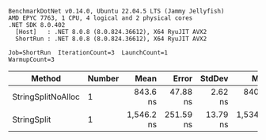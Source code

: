 ```

BenchmarkDotNet v0.14.0, Ubuntu 22.04.5 LTS (Jammy Jellyfish)
AMD EPYC 7763, 1 CPU, 4 logical and 2 physical cores
.NET SDK 8.0.402
  [Host]   : .NET 8.0.8 (8.0.824.36612), X64 RyuJIT AVX2
  ShortRun : .NET 8.0.8 (8.0.824.36612), X64 RyuJIT AVX2

Job=ShortRun  IterationCount=3  LaunchCount=1  
WarmupCount=3  

```
| Method             | Number | Mean       | Error     | StdDev   | Min        | Max        | Gen0   | Allocated |
|------------------- |------- |-----------:|----------:|---------:|-----------:|-----------:|-------:|----------:|
| StringSplitNoAlloc | 1      |   843.6 ns |  47.88 ns |  2.62 ns |   840.9 ns |   846.1 ns |      - |         - |
| StringSplit        | 1      | 1,546.2 ns | 251.59 ns | 13.79 ns | 1,534.0 ns | 1,561.2 ns | 0.0381 |    3208 B |

